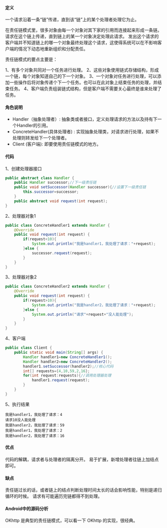 #### 定义
一个请求沿着一条“链”传递，直到该“链”上的某个处理者处理它为止。

在责任链模式里，很多对象由每一个对象对其下家的引用而连接起来形成一条链。请求在这个链上传递，直到链上的某一个对象决定处理此请求。
发出这个请求的客户端并不知道链上的哪一个对象最终处理这个请求，这使得系统可以在不影响客户端的情况下动态地重新组织和分配责任。

责任链模式的要点主要是：

1、有多个对象共同对一个任务进行处理。
2、这些对象使用链式存储结构，形成一个链，每个对象知道自己的下一个对象。
3、一个对象对任务进行处理，可以添加一些操作后将对象传递个下一个任务。也可以在此对象上结束任务的处理，并结束任务。
4、客户端负责组装链式结构，但是客户端不需要关心最终是谁来处理了任务。

#### 角色说明
- Handler（抽象处理者）: 抽象类或者接口，定义处理请求的方法以及持有下一个Handler的引用。
- ConcreteHandler(具体处理者) : 实现抽象处理类，对请求进行处理，如果不处理则转发给下一个处理者。
- Client (客户端): 即要使用责任链模式的地方。
#### 代码
1、创建处理器接口
```java
public abstract class Handler {
    public Handler successor;//下一级责任链
    public void setSuccessor(Handler successor){//设置下一级责任链
        this.successor=successor;
    }
    public abstract void request(int request);
}
```
2、处理器对象1
```java
public class ConcreteHandler1 extends Handler {
    @Override
    public void request(int request) {
        if(request<10){
            System.out.println("我是handler1，我处理了请求："+request);
        }else {
            successor.request(request);
        }
    }
}
```
3、处理器对象2

```java
public class ConcreteHandler2 extends Handler {
    @Override
    public void request(int request) {
        if(request>10){
            System.out.println("我是handler2，我处理了请求："+request);
        }else {
            System.out.println("请求"+request+"没人能处理");
        }
    }
}
```
4、客户端
```java
public class Client {
    public static void main(String[] args) {
        Handler handler1=new ConcreteHandler1();
        Handler handler2=new ConcreteHandler2();
        handler1.setSuccessor(handler2);//核心代码    
        int[] requests={4,10,59,2,16};
        for(int request:requests){//调用处理器处理  
            handler1.request(request);
        }
    }
}
```
5、执行结果
```shell
我是handler1，我处理了请求：4
请求10没人能处理
我是handler2，我处理了请求：59
我是handler1，我处理了请求：2
我是handler2，我处理了请求：16
```
#### 优点
代码的解耦，请求者与处理者的隔离分开。
易于扩展，新增处理者往链上加结点即可。
#### 缺点
责任链过长的话，或者链上的结点判断处理时间太长的话会影响性能，特别是递归循环的时候。
请求有可能遍历完链都得不到处理。

#### Android中的源码分析
OKhttp 是典型的责任链模式，可以看一下 OKhttp 的实现，很经典。
